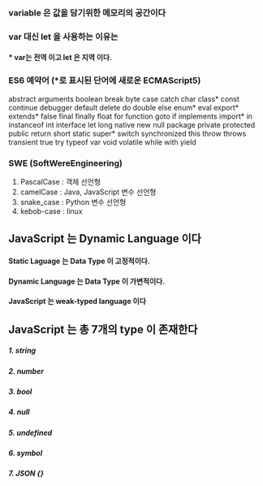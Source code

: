 ### variable 은 값을 담기위한 메모리의 공간이다
### var 대신 let 을 사용하는 이유는
#### * var는 전역 이고 let 은 지역 이다.
### ES6 예약어 (*로 표시된 단어에 새로운 ECMAScript5)
abstract	arguments	boolean	break	byte
case	catch	char	class*	const
continue	debugger	default	delete	do
double	else	enum*	eval	export*
extends*	false	final	finally	float
for	function	goto	if	implements
import*	in	instanceof	int	interface
let	long	native	new	null
package	private	protected	public	return
short	static	super*	switch	synchronized
this	throw	throws	transient	true
try	typeof	var	void	volatile
while	with	yield		

### SWE (SoftWereEngineering)
1. PascalCase : 객체 선언형
2. camelCase : Java, JavaScript 변수 선언형
3. snake_case : Python 변수 선언형
4. kebob-case : linux

## JavaScript 는 Dynamic Language 이다
#### Static Laguage 는 Data Type 이 고정적이다.
#### Dynamic Language 는 Data Type 이 가변적이다.
#### JavaScript 는 weak-typed language 이다

## JavaScript 는 총 7개의 type 이 존재한다
##### 1. string
##### 2. number
##### 3. bool
##### 4. null
##### 5. undefined
##### 6. symbol
##### 7. JSON {}